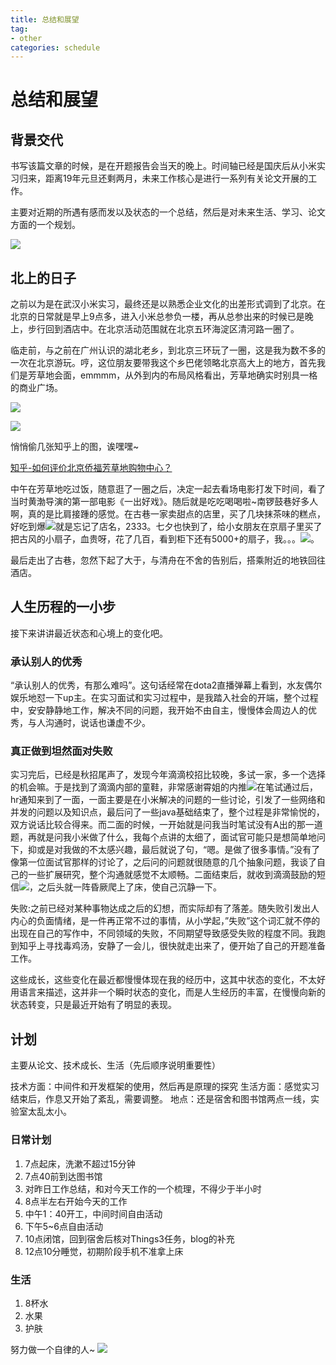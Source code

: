 ```yaml
---
title: 总结和展望
tag: 
- other
categories: schedule
---
```




# 总结和展望
## 背景交代

书写该篇文章的时候，是在开题报告会当天的晚上。时间轴已经是国庆后从小米实习归来，距离19年元旦还剩两月，未来工作核心是进行一系列有关论文开展的工作。

<!--more-->



主要对近期的所遇有感而发以及状态的一个总结，然后是对未来生活、学习、论文方面的一个规划。

![](https://blog-1257900554.cos.ap-beijing.myqcloud.com/501599172.png)



<!-- more-->

## 北上的日子

之前以为是在武汉小米实习，最终还是以熟悉企业文化的出差形式调到了北京。在北京的日常就是早上9点多，进入小米总参负一楼，再从总参出来的时候已是晚上，步行回到酒店中。在北京活动范围就在北京五环海淀区清河路一圈了。

临走前，与之前在广州认识的湖北老乡，到北京三环玩了一圈，这是我为数不多的一次在北京游玩。哼，这位朋友要带我这个乡巴佬领略北京高大上的地方，首先我们是芳草地会面，emmmm，从外到内的布局风格看出，芳草地确实时别具一格的商业广场。

![](https://blog-1257900554.cos.ap-beijing.myqcloud.com/%E8%8A%B3%E8%8D%89%E5%9C%B0.jpg)



![](https://blog-1257900554.cos.ap-beijing.myqcloud.com/%E8%8A%B3%E8%8D%89%E5%9C%B02.jpg)



悄悄偷几张知乎上的图，诶嘿嘿~

[知乎-如何评价北京侨福芳草地购物中心？](https://www.zhihu.com/question/21381948)

中午在芳草地吃过饭，随意逛了一圈之后，决定一起去看场电影打发下时间，看了当时黄渤导演的第一部电影《一出好戏》。随后就是吃吃喝喝啦~南锣鼓巷好多人啊，真的是比肩接踵的感觉。在古巷一家卖甜点的店里，买了几块抹茶味的糕点，好吃到爆![](https://blog-1257900554.cos.ap-beijing.myqcloud.com/ac13.png)就是忘记了店名，2333。七夕也快到了，给小女朋友在京扇子里买了把古风的小扇子，血贵呀，花了几百，看到柜下还有5000+的扇子，我。。。![](https://blog-1257900554.cos.ap-beijing.myqcloud.com/ac26.png)。

最后走出了古巷，忽然下起了大于，与清舟在不舍的告别后，搭乘附近的地铁回往酒店。



## 人生历程的一小步

接下来讲讲最近状态和心境上的变化吧。

### 承认别人的优秀

“承认别人的优秀，有那么难吗”。这句话经常在dota2直播弹幕上看到，水友偶尔娱乐地怼一下up主。在实习面试和实习过程中，是我踏入社会的开端，整个过程中，安安静静地工作，解决不同的问题，我开始不由自主，慢慢体会周边人的优秀，与人沟通时，说话也谦虚不少。



### 真正做到坦然面对失败

实习完后，已经是秋招尾声了，发现今年滴滴校招比较晚，多试一家，多一个选择的机会嘛。于是找到了滴滴内部的童鞋，非常感谢霄姐的内推![](https://blog-1257900554.cos.ap-beijing.myqcloud.com/ac0.png)在笔试通过后，hr通知来到了一面，一面主要是在小米解决的问题的一些讨论，引发了一些网络和并发的问题以及知识点，最后问了一些java基础结束了，整个过程是非常愉悦的，双方说话比较合得来。而二面的时候，一开始就是问我当时笔试没有A出的那一道题，再就是问我小米做了什么，我每个点讲的太细了，面试官可能只是想简单地问下，抑或是对我做的不太感兴趣，最后就说了句，“嗯。是做了很多事情。”没有了像第一位面试官那样的讨论了，之后问的问题就很随意的几个抽象问题，我谈了自己的一些扩展研究，整个沟通就感觉不太顺畅。二面结束后，就收到滴滴鼓励的短信![](https://blog-1257900554.cos.ap-beijing.myqcloud.com/ac13.png)，之后头就一阵昏厥爬上了床，使自己沉静一下。

失败:之前已经对某种事物达成之后的幻想，而实际却有了落差。随失败引发出人内心的负面情绪，是一件再正常不过的事情，从小学起，”失败”这个词汇就不停的出现在自己的写作中，不同领域的失败，不同期望导致感受失败的程度不同。我跑到知乎上寻找毒鸡汤，安静了一会儿，很快就走出来了，便开始了自己的开题准备工作。

这些成长，这些变化在最近都慢慢体现在我的经历中，这其中状态的变化，不太好用语言来描述，这并非一个瞬时状态的变化，而是人生经历的丰富，在慢慢向新的状态转变，只是最近开始有了明显的表现。



## 计划

主要从论文、技术成长、生活（先后顺序说明重要性）

技术方面：中间件和开发框架的使用，然后再是原理的探究
生活方面：感觉实习结束后，作息又开始了紊乱，需要调整。
地点：还是宿舍和图书馆两点一线，实验室太乱太小。



### 日常计划

1.  7点起床，洗漱不超过15分钟
2.  7点40前到达图书馆
3.  对昨日工作总结，和对今天工作的一个梳理，不得少于半小时
4.  8点半左右开始今天的工作
5.  中午1：40开工，中间时间自由活动
6.  下午5~6点自由活动
7.  10点闭馆，回到宿舍后核对Things3任务，blog的补充
8.  12点10分睡觉，初期阶段手机不准拿上床

### 生活

1.  8杯水
2.  水果
3.  护肤



努力做一个自律的人~
![](https://blog-1257900554.cos.ap-beijing.myqcloud.com/%E5%9E%AB%E5%BA%95%E8%BE%A3%E5%A6%B9gif.gif)